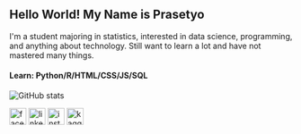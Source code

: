 ## Hello World! My Name is Prasetyo

I'm a student majoring in statistics, interested in data science, programming, and anything about technology. Still want to learn a lot and have not mastered many things.

#### Learn: Python/R/HTML/CSS/JS/SQL

![GitHub stats](https://github-readme-stats.vercel.app/api?username=profjrmalik&theme=blue-green&show_icons=true)

[<img src='https://cdn.jsdelivr.net/npm/simple-icons@5.1.0/icons/facebook.svg' alt='facebook' height='30'>](https://www.facebook.com/profile.php?id=100006135377743) [<img src='https://cdn.jsdelivr.net/npm/simple-icons@5.1.0/icons/linkedin.svg' alt='linkedin' height='30'>](https://www.linkedin.com/in/prasetyo-fajar-malik-86b186210/)    [<img src='https://cdn.jsdelivr.net/npm/simple-icons@5.1.0/icons/instagram.svg' alt='instagram' height='30'>](https://www.instagram.com/prasetyofajarr/)    [<img src='https://cdn.jsdelivr.net/npm/simple-icons@5.1.0/icons/kaggle.svg' alt='kaggle' height='30'>](https://www.kaggle.com/prasetyofajar)
